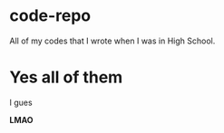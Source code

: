 # code-repo
All of my codes that I wrote when I was in High School.

# Yes all of them 
I gues

**LMAO**
